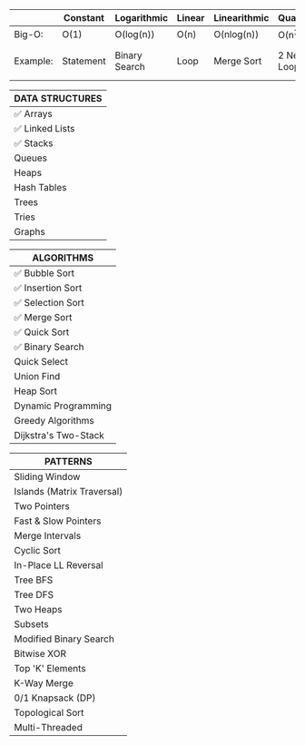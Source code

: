 |          | Constant  | Logarithmic   | Linear | Linearithmic | Quadratic        | Cubic            | Exponential       |
|----------|-----------|---------------|--------|--------------|------------------|------------------|-------------------|
| Big-O:   | O(1)      | O(log(n))     | O(n)   | O(nlog(n))   | O(n<sup>2</sup>) | O(n<sup>3</sup>) | O(2<sup>n</sup>)  |
| Example: | Statement | Binary Search | Loop   | Merge Sort   | 2 Nested Loop    | 3 Nested Loops   | Exhaustive Search |

| DATA STRUCTURES                 |
|---------------------------------|
| :white_check_mark: Arrays       |
| :white_check_mark: Linked Lists |
| :white_check_mark: Stacks       |
| Queues                          |
| Heaps                           |
| Hash Tables                     |
| Trees                           |
| Tries                           |
| Graphs                          |



| ALGORITHMS                        |
|-----------------------------------|
| :white_check_mark: Bubble Sort    |
| :white_check_mark: Insertion Sort |
| :white_check_mark: Selection Sort |
| :white_check_mark: Merge Sort     |
| :white_check_mark: Quick Sort     |
| :white_check_mark: Binary Search  |
| Quick Select                      |
| Union Find                        |
| Heap Sort                         |
| Dynamic Programming               |
| Greedy Algorithms                 |
| Dijkstra's Two-Stack              |


| PATTERNS                   |
|----------------------------|
| Sliding Window             |
| Islands (Matrix Traversal) |
| Two Pointers               |
| Fast & Slow Pointers       |
| Merge Intervals            |
| Cyclic Sort                |
| In-Place LL Reversal       |
| Tree BFS                   |
| Tree DFS                   |
| Two Heaps                  |
| Subsets                    |
| Modified Binary Search     |
| Bitwise XOR                |
| Top 'K' Elements           |
| K-Way Merge                |
| 0/1 Knapsack (DP)          |
| Topological Sort           |
| Multi-Threaded             |
